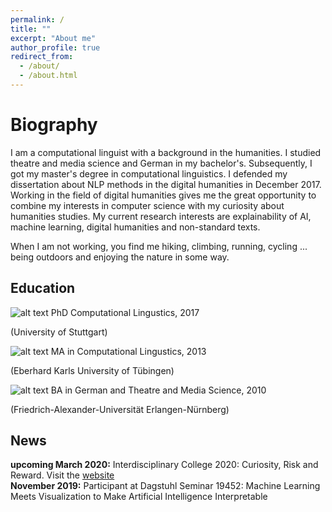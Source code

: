 ```yaml
---
permalink: /
title: ""
excerpt: "About me"
author_profile: true
redirect_from: 
  - /about/
  - /about.html
---
```


Biography
======
I am a computational linguist with a background in the humanities. I studied theatre and media science and German in my bachelor's. Subsequently, I got my master's degree in computational linguistics. I defended my dissertation about NLP methods in the digital humanities in December 2017. Working in the field of digital humanities gives me the great opportunity to combine my interests in computer science with my curiosity about humanities studies. My current research interests are explainability of AI, machine learning, digital humanities and non-standard texts.

When I am not working, you find me hiking, climbing, running, cycling ... being outdoors and enjoying the nature in some way.


## Education

 ![alt text](https://sarschu.github.io/images/icon2.png "Logo Title Text 1")
 PhD Computational Lingustics, 2017
 
(University of Stuttgart)

![alt text](https://sarschu.github.io/images/icon2.png "Logo Title Text 1")
 MA in Computational Lingustics, 2013
 
(Eberhard Karls University of Tübingen)

![alt text](https://sarschu.github.io/images/icon2.png "Logo Title Text 1")
 BA in German and Theatre and Media Science, 2010
 
(Friedrich-Alexander-Universität Erlangen-Nürnberg)

## News
__upcoming March 2020:__ Interdisciplinary College 2020: Curiosity, Risk and Reward. Visit the [website](https://interdisciplinary-college.org/)  
__November 2019:__ Participant at Dagstuhl Seminar 19452: Machine Learning Meets Visualization to Make Artificial Intelligence Interpretable

